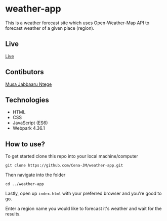 # weather-app

This is a weather forecast site which uses Open-Weather-Map API to forecast weather of a given place (region).

## Live
[Live](https://raw.githack.com/Cena-JM/weather-app/development/dist/index.html)

## Contibutors
[Musa Jabbaaru Ntege](https://github.com/Cena-JM)

## Technologies

- HTML
- CSS
- JavaScript (ES6)
- Webpark 4.36.1

## How to use?

To get started clone this repo into your local machine/computer

```git clone https://github.com/Cena-JM/weather-app.git```

Then navigate into the folder

```cd ../weather-app```

Lastly, open up ```index.html``` with your preferred browser and you're good to go.

Enter a region name you would like to forecast it's weather and wait for the results.
